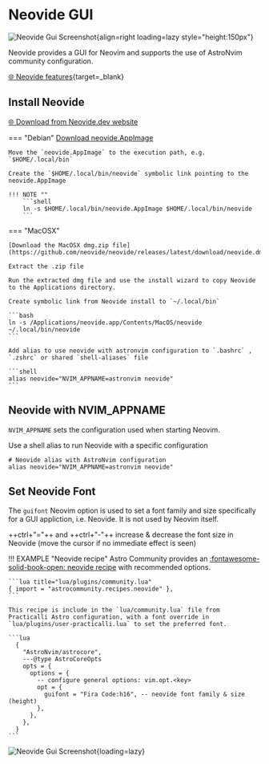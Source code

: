 # Neovide GUI


![Neovide Gui Screenshot](https://neovide.dev/assets/neovide-128x128.png){align=right loading=lazy style="height:150px"}

Neovide provides a GUI for Neovim and supports the use of AstroNvim community configuration.

[:globe_with_meridians: Neovide features](https://neovide.dev/features.html){target=_blank}

## Install Neovide

[:globe_with_meridians: Download from Neovide.dev website](https://neovide.dev/)

=== "Debian"
    [Download neovide.AppImage](https://github.com/neovide/neovide/releases/latest/download/neovide.AppImage)

    Move the `neovide.AppImage` to the execution path, e.g. `$HOME/.local/bin`

    Create the `$HOME/.local/bin/neovide` symbolic link pointing to the neovide.AppImage

    !!! NOTE ""
        ```shell
        ln -s $HOME/.local/bin/neovide.AppImage $HOME/.local/bin/neovide
        ```

=== "MacOSX"

    [Download the MacOSX dmg.zip file](https://github.com/neovide/neovide/releases/latest/download/neovide.dmg.zip)

    Extract the .zip file

    Run the extracted dmg file and use the install wizard to copy Neovide to the Applications directory.

    Create symbolic link from Neovide install to `~/.local/bin`

    ```bash
    ln -s /Applications/neovide.app/Contents/MacOS/neovide ~/.local/bin/neovide
    ```

    Add alias to use neovide with astronvim configuration to `.bashrc` , `.zshrc` or shared `shell-aliases` file

    ```shell
    alias neovide="NVIM_APPNAME=astronvim neovide"
    ```


## Neovide with NVIM_APPNAME

`NVIM_APPNAME` sets the configuration used when starting Neovim.

Use a shell alias to run Neovide with a specific configuration

```shell
# Neovide alias with AstroNvim configuration
alias neovide="NVIM_APPNAME=astronvim neovide"
```


## Set Neovide Font

The `guifont` Neovim option is used to set a font family and size specifically for a GUI appliction, i.e. Neovide.  It is not used by Neovim itself.

++ctrl+"="++ and ++ctrl+"-"++ increase & decrease the font size in Neovide (move the cursor if no immediate effect is seen)


!!! EXAMPLE "Neovide recipe"
    Astro Community provides an [:fontawesome-solid-book-open: neovide recipe](https://docs.astronvim.com/recipes/neovide) with recommended options.

    ```lua title="lua/plugins/community.lua"
    { import = "astrocommunity.recipes.neovide" },
    ```

    This recipe is include in the `lua/community.lua` file from Practicalli Astro configuration, with a font override in `lua/plugins/user-practicalli.lua` to set the preferred font.

    ```lua
      {
        "AstroNvim/astrocore",
        ---@type AstroCoreOpts
        opts = {
          options = {
            -- configure general options: vim.opt.<key>
            opt = {
              guifont = "Fira Code:h16", -- neovide font family & size (height)
            },
          },
        },
      }
    ```

![Neovide Gui Screenshot](https://neovide.dev/assets/BasicScreenCap.png){loading=lazy}
